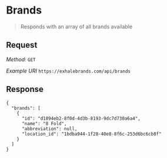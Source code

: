 # Brands

> Responds with an array of all brands available

## Request

_Method:_ `GET`

_Example URI_ `https://exhalebrands.com/api/brands`

## Response

```
{
  "brands": [
    {
      "id": "d1894eb2-8f0d-4d3b-8193-9dc7d730a6a4",
      "name": "8 Fold",
      "abbreviation": null,
      "location_id": "1bdba944-1f28-40e8-8f6c-253d6bc6cb8f"
    }
  ]
}
```
